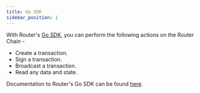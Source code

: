 ```yaml
---
title: Go SDK
sidebar_position: 1
---
```


With Router's [Go SDK](https://github.com/router-protocol/sdk-go), you can perform the following actions on the Router Chain  -

- Create a transaction.
- Sign a transaction.
- Broadcast a transaction.
- Read any data and state.

Documentation to Router's Go SDK can be found [here](https://pkg.go.dev/github.com/router-protocol/sdk-go@v1.2.44).
